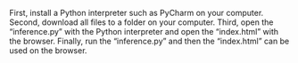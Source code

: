 First, install a Python interpreter such as PyCharm on your computer.
Second, download all files to a folder on your computer.
Third, open the “inference.py” with the Python interpreter and open the “index.html” with the browser.
Finally, run the “inference.py” and then the “index.html” can be used on the browser.
